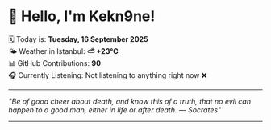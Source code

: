 # 👋 Hello, I'm Kekn9ne!

🗓️ Today is: **Tuesday, 16 September 2025**  
🌤️ Weather in Istanbul: **⛅️  +23°C**  
📊 GitHub Contributions: **90**  
🎧 Currently Listening: Not listening to anything right now ❌

---

_"Be of good cheer about death, and know this of a truth, that no evil can happen to a good man, either in life or after death. — *Socrates*"_

---
